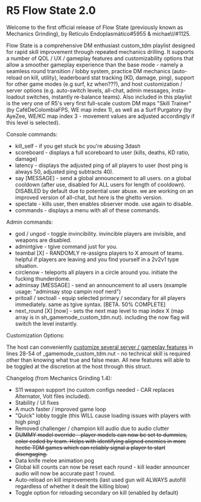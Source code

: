 # R5 Flow State 2.0
Welcome to the first official release of Flow State (previously known as Mechanics Grinding), by Retículo Endoplasmático#5955 & michae\l/#1125. 

Flow State is a comprehensive DM enthusiast custom_tdm playlist designed for rapid skill improvement through repeated mechanics drilling. It supports a number of QOL / UX / gameplay features and customizability options that allow a smoother gameplay experience than the base mode - namely a seamless round transition / lobby system, practice DM mechanics (auto-reload on kill, utility), leaderboard stat tracking (KD, damage, ping), support for other game modes (e.g surf, kz when???), and host customization / server options (e.g. auto-switch levels, all-chat, admin messages, insta-loadout switches, instantly re-balance teams). Also included in this playlist is the very one of R5's very first full-scale custom DM maps "Skill Trainer" (by CaféDeColombiaFPS, WE map index 1), as well as a Surf Purgatory (by AyeZee, WE/KC map index 3 - movement values are adjusted accordingly if this level is selected).

Console commands:
  * kill_self - if you get stuck bc you're abusing 3dash
  * scoreboard - displays a full scoreboard to user (kills, deaths, KD ratio, damage)
  * latency - displays the adjusted ping of all players to user (host ping is always 50, adjusted ping subtracts 40).
  * say [MESSAGE] - send a global announcement to all users. on a global cooldown (after use, disabled for ALL users for length of cooldown). DISABLED by default due to potential user abuse. we are working on an improved version of all-chat, but here is the ghetto version.
  * spectate - kills user, then enables observer mode. use again to disable.
  * commands - displays a menu with all of these commands.


Admin commands:
  * god / ungod - toggle invincibility. invincible players are invisible, and weapons are disabled.
  * admintgive - tgive command just for you.
  * teambal [X] - RANDOMLY re-assigns players to X amount of teams. helpful if players are leaving and you find yourself in a 2v2v1 type situation.
  * circlenow - teleports all players in a circle around you. initiate the fucking thunderdome.
  * adminsay [MESSAGE] - send an announcement to all users (example usage: "adminsay stop campin roof nerd")
  * pritoall / sectoall - equip selected primary / secondary for all players immediately. same as tgive syntax. \[BETA. 50% COMPLETE]
  * next_round [X] [now] - sets the next map level to map index X (map array is in sh_gamemode_custom_tdm.nut). including the now flag will switch the level instantly.

Customization Options:

The host can conveniently [customize several server / gameplay features](https://prnt.sc/1yxnaqo) in lines 28-54 of \_gamemode_custom_tdm.nut - no technical skill is required other than knowing what true and false mean. All new features will able to be toggled at the discretion at the host through this struct.

Changelog (from Mechanics Grinding 1.4):
* S11 weapon support (no custom configs needed - CAR replaces Alternator, Volt files included).
* Stability / UI fixes
* A much faster / improved game loop
* "Quick" lobby toggle (this WILL cause loading issues with players with high ping)
* Removed challenger / champion kill audio due to audio clutter
* ~~DUMMY model override - player models can now be set to dummies, color coded by team. Helps with identifying aligned enemies in more hectic TDM games which can reliably signal a player to start disengaging.~~
* Data knife melee animation pog
* Global kill counts can now be reset each round - kill leader announcer audio will now be accurate past 1 round.
* Auto-reload on kill improvements (last used gun will ALWAYS autofill regardless of whether it dealt the killing blow)
* Toggle option for reloading secondary on kill (enabled by default)
